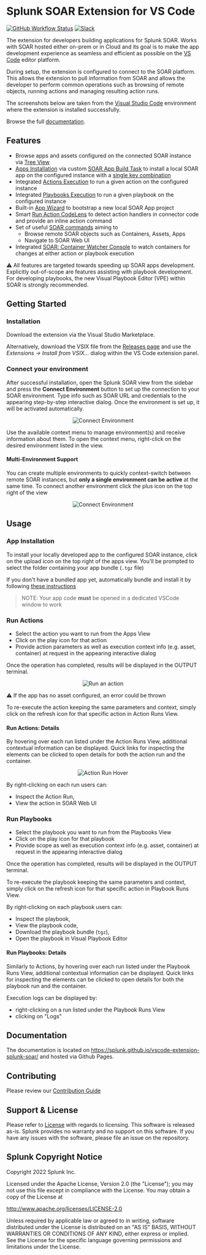 # Splunk SOAR Extension for VS Code

[![GitHub Workflow Status](https://github.com/splunk/vscode-extension-splunk-soar/actions/workflows/ci.yml/badge.svg)](https://github.com/splunk/vscode-extension-splunk-soar/actions/workflows/ci.yml)
[![Slack](https://img.shields.io/badge/Slack-soar__app__dev-blue?logo=slack)](https://splunk-usergroups.slack.com/archives/C03FYT64AJZ)


The extension for developers building applications for Splunk SOAR. Works with SOAR hosted either on-prem or in Cloud and its goal is to make the app development experience as seamless and efficient as possible on the [VS Code](https://code.visualstudio.com/) editor platform.

During setup, the extension is configured to connect to the SOAR platform. This allows the extension to pull information from SOAR and allows the developer to perform common operations such as browsing of remote objects, running actions and managing resulting action runs.

The screenshots below are taken from the [Visual Studio Code](https://github.com/microsoft/vscode) environment
where the extension is installed successfully.

Browse the full [documentation](https://splunk.github.io/vscode-extension-splunk-soar/).

## Features
* Browse apps and assets configured on the connected SOAR instance via [Tree View](https://github.com/splunk/vscode-extension-splunk-soar/wiki/features#inspect-soar-objects)
* [Apps Installation](#app-installation) via custom [SOAR App Build Task](https://github.com/splunk/vscode-extension-splunk-soar/wiki/features#app-build-task) to install a local SOAR app on the configured instance with a [single key combination](https://github.com/splunk/vscode-extension-splunk-soar/wiki/commands#installing-an-app-using-the-command-palette)
* Integrated [Actions Execution](#run-actions) to run a given action on the configured instance
* Integrated [Playbooks Execution](#run-playbooks) to run a given playbook on the configured instance
* Built-in [App Wizard](https://github.com/splunk/vscode-extension-splunk-soar/wiki/features#app-wizard) to bootstrap a new local SOAR App project
* Smart [Run Action CodeLens](https://github.com/splunk/vscode-extension-splunk-soar/wiki/features#run-action-codelens) to detect action handlers in connector code and provide an inline action command
* Set of useful [SOAR commands](https://github.com/splunk/vscode-extension-splunk-soar/wiki/commands) aiming to
  * Browse remote SOAR objects such as Containers, Assets, Apps
  * Navigate to SOAR Web UI
* Integrated [SOAR: Container Watcher Console](https://github.com/splunk/vscode-extension-splunk-soar/wiki/features#container-watcher-console) to watch containers for changes at either action or playbook execution

:warning: All features are targeted towards speeding up SOAR apps development. Explicitly out-of-scope are features assisting with playbook development. For developing playbooks, the new Visual Playbook Editor (VPE) within SOAR is strongly recommended.

## Getting Started
### Installation

Download the extension via the Visual Studio Marketplace.

Alternatively, download the VSIX file from the [Releases page](https://github.com/splunk/vscode-extension-splunk-soar/releases/) and use the *Extensions -> Install from VSIX...* dialog within the VS Code extension panel.

### Connect your environment

After successful installation, open the Splunk SOAR view from the sidebar and press the **Connect Environment** button to set up the connection to your SOAR environment. Type info such as SOAR URL and credentials to the appearing step-by-step interactive dialog. Once the environment is set up, it will be activated automatically.

<p align="center">
  <img src="media/connect_environment.png" alt="Connect Environment" />
</p>

Use the available context menu to manage environment(s) and receive information about them. To open the context menu, right-click on the desired environment listed in the view.

#### Multi-Environment Support

You can create multiple environments to quickly context-switch between remote SOAR instances, but **only a single environment can be active** at the same time. To connect another environment click the plus icon on the top right of the view

<p align="center">
  <img src="media/activate_environment.png" alt="Connect Environment" />
</p>

## Usage
### App Installation

To install your locally developed app to the configured SOAR instance, click on the upload icon on the top right of the apps view. You'll be prompted to select the folder containing your app bundle (`.tgz` file)

If you don't have a bundled app yet, automatically bundle and install it by following [these instructions](https://github.com/splunk/vscode-extension-splunk-soar/wiki/commands#installing-an-app-using-the-command-palette)

> NOTE: Your app code **must** be opened in a dedicated VSCode window to work

### Run Actions

* Select the action you want to run from the Apps View
* Click on the play icon for that action
* Provide action parameters as well as execution context info (e.g. asset, container) at request in the appearing interactive dialog

Once the operation has completed, results will be displayed in the OUTPUT terminal.

<p align="center">
  <img src="media/actionrun.gif" alt="Run an action" />
</p>

:warning:  If the app has no asset configured, an error could be thrown

To re-execute the action keeping the same parameters and context, simply click on the refresh icon for that specific action in Action Runs View.

#### Run Actions: Details

By hovering over each run listed under the Action Runs View, additional contextual information can be displayed. Quick links for inspecting the elements can be clicked to open details for both the action run and the container.

<p align="center">
<img src="media/actionrun_hover.png" alt="Action Run Hover" />
</p>

By right-clicking on each run users can:
* Inspect the Action Run,
* View the action in SOAR Web UI

### Run Playbooks

* Select the playbook you want to run from the Playbooks View
* Click on the play icon for that playbook
* Provide scope as well as execution context info (e.g. asset, container) at request in the appearing interactive dialog

Once the operation has completed, results will be displayed in the OUTPUT terminal.

To re-execute the playbook keeping the same parameters and context, simply click on the refresh icon for that specific action in Playbook Runs View.

By right-clicking on each playbook users can:
* Inspect the playbook,
* View the playbook code,
* Download the playbook bundle (`tgz`),
* Open the playbook in Visual Playbook Editor

#### Run Playbooks: Details

Similarly to Actions, by hovering over each run listed under the Playbook Runs View, additional contextual information can be displayed. Quick links for inspecting the elements can be clicked to open details for both the playbook run and the container.

Execution logs can be displayed by:
* right-clicking on a run listed under the Playbook Runs View
* clicking on "Logs"

## Documentation

The documentation is located on https://splunk.github.io/vscode-extension-splunk-soar/ and hosted via Github Pages.

## Contributing

Please review our [Contribution Guide](./CONTRIBUTING.md)


## Support & License

Please refer to [License](LICENSE) with regards to licensing. This software is released as-is. Splunk provides no warranty and no support on this software. If you have any issues with the software, please file an issue on the repository.

## Splunk Copyright Notice

Copyright 2022 Splunk Inc.

Licensed under the Apache License, Version 2.0 (the "License"); you may not use this file except in compliance with the License. You may obtain a copy of the License at

http://www.apache.org/licenses/LICENSE-2.0

Unless required by applicable law or agreed to in writing, software distributed under the License is distributed on an "AS IS" BASIS, WITHOUT WARRANTIES OR CONDITIONS OF ANY KIND, either express or implied. See the License for the specific language governing permissions and limitations under the License.
